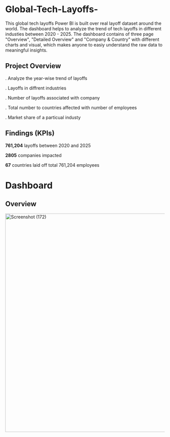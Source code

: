 # Global-Tech-Layoffs-

This global tech layoffs Power BI is built over real layoff dataset around the world. The dashboard helps to analyze the trend of tech layoffs in different industies between 2020 - 2025. The dashboard contains of three page "Overview", "Detailed Overview" and "Company & Country" with different charts and visual, which makes anyone to easiy understand the raw data to meaningful insights.

## Project Overview

. Analyze the year-wise trend of layoffs

. Layoffs in diffrent industries

. Number of layoffs associated with company

. Total number to countries affected with number of employees

. Market share of a particual industy

## Findings (KPIs)

**761,204** layoffs between 2020 and 2025

**2805** companies impacted

**67** countries laid off total 761,204 employees

# Dashboard

## Overview


<img width="1362" height="692" alt="Screenshot (172)" src="https://github.com/user-attachments/assets/821fc2d6-d4e4-4807-b520-798474e46237" />

